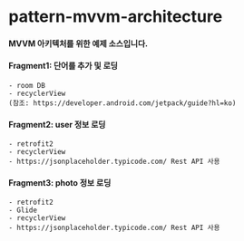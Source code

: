 # pattern-mvvm-architecture

#### MVVM 아키텍처를 위한 예제 소스입니다.

#### Fragment1: 단어를 추가 및 로딩
```
- room DB
- recyclerView
(참조: https://developer.android.com/jetpack/guide?hl=ko)
```

#### Fragment2: user 정보 로딩
```
- retrofit2
- recyclerView
- https://jsonplaceholder.typicode.com/ Rest API 사용
```

#### Fragment3: photo 정보 로딩
```
- retrofit2
- Glide
- recyclerView
- https://jsonplaceholder.typicode.com/ Rest API 사용
```
